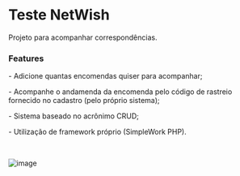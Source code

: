 <h1>Teste NetWish</h1>
<p>Projeto para acompanhar correspondências.</p>

<h3>Features</h3>
<p>- Adicione quantas encomendas quiser para acompanhar;</p>
<p>- Acompanhe o andamenda da encomenda pelo código de rastreio fornecido no cadastro (pelo próprio sistema);</p>
<p>- Sistema baseado no acrônimo CRUD;</p>
<p>- Utilização de framework próprio (SimpleWork PHP).</p>

<br>

![image](https://user-images.githubusercontent.com/77037004/151666858-a3a78f20-bf5b-4fde-a156-c9e21b401c09.png)
